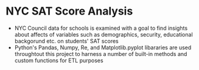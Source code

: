 # NYC SAT Score Analysis
- NYC Council data for schools is examined with a goal to find insights about affects of variables such as demographics, security, educational backgorund etc. on students' SAT scores
- Python's Pandas, Numpy, Re, and Matplotlib.pyplot libararies are used throughtout this project to harness a number of built-in methods and custom functions for ETL purposes
